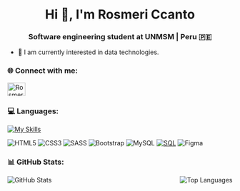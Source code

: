 <h1 align="center">Hi 👋, I'm Rosmeri Ccanto</h1>
<h3 align="center">Software engineering student at UNMSM | Peru 🇵🇪 </h3>

- 🌱 I am currently interested in data technologies.
### 🌐 Connect with me:
<p align="left">
<a href="https://linkedin.com/in/rosmeri-gloria-ccanto-flores" target="blank"><img align="center" src="https://raw.githubusercontent.com/rahuldkjain/github-profile-readme-generator/master/src/images/icons/Social/linked-in-alt.svg" alt="Rosmeri Ccanto" height="30" width="40" /></a>
</p>

### 💻 Languages:
[![My Skills](https://skillicons.dev/icons?i=js,html,css,wasm)](https://skillicons.dev)


![HTML5](https://img.shields.io/badge/html5-%23E34F26.svg?style=for-the-badge&logo=html5&logoColor=white) 
![CSS3](https://img.shields.io/badge/css3-%231572B6.svg?style=for-the-badge&logo=css3&logoColor=white) 
![SASS](https://img.shields.io/badge/SASS-hotpink.svg?style=for-the-badge&logo=SASS&logoColor=white)
![Bootstrap](https://img.shields.io/badge/bootstrap-%23563D7C.svg?style=for-the-badge&logo=bootstrap&logoColor=white) 
![MySQL](https://img.shields.io/badge/mysql-%2300f.svg?style=for-the-badge&logo=mysql&logoColor=white) 
[![SQL](https://img.shields.io/badge/sql-black?style=for-the-badge&logo=mysql)](https://github.com/RosmeriCcF)
![Figma](https://img.shields.io/badge/figma-%23F24E1E.svg?style=for-the-badge&logo=figma&logoColor=white) 

### 📊 GitHub Stats:
<div style="display: flex; justify-content: space-between; align-items: flex-start;">
    <img align="left" src="https://github-readme-stats.vercel.app/api?username=RosmeriCcF&theme=radical&hide_border=false&include_all_commits=true&count_private=true" alt="GitHub Stats" />
    <img src="https://github-readme-stats.vercel.app/api/top-langs/?username=RosmeriCcF&theme=radical&hide_border=false&include_all_commits=true&count_private=true&layout=compact" alt="Top Languages" />
</div>


